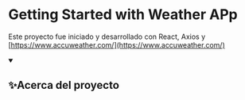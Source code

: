 # Getting Started with Weather APp
Este proyecto fue iniciado y desarrollado con React, Axios y [https://www.accuweather.com/](https://www.accuweather.com/)  

<details open="">
  <summary><h2>✨Acerca del proyecto</h2></summary>
  <br>
  <p>

  </p>
</details>